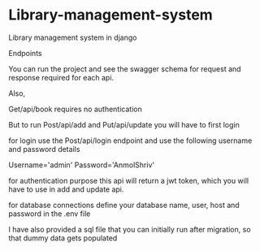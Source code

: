 # Library-management-system
Library management system in django

Endpoints

You can run the project and see the swagger schema for request and response required for each api.

Also,

Get/api/book requires no authentication

But to run Post/api/add and Put/api/update you will have to first login

for login use the Post/api/login endpoint and use the following username and password details

Username='admin'
Password='AnmolShriv'

for authentication purpose this api will return a jwt token, which you will have to use in add and update api.

for database connections define your database name, user, host and password in the .env file

I have also provided a sql file that you can initially run after migration, so that dummy data gets populated 



